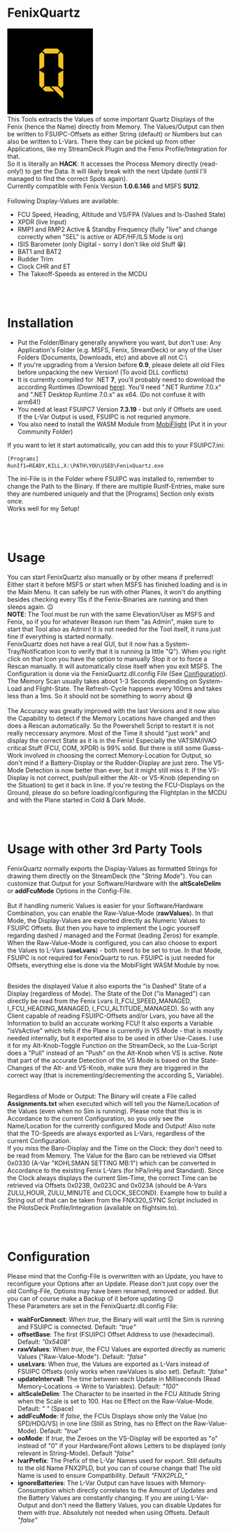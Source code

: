 # FenixQuartz
<img src="img/icon.png" width="196"><br/>
This Tools extracts the Values of some important Quartz Displays of the Fenix (hence the Name) directly from Memory. The Values/Output can then be written to FSUIPC-Offsets as either String (default) or Numbers but can also be written to L-Vars. There they can be picked up from other Applications, like my StreamDeck Plugin and the Fenix Profile/Integration for that.<br/>
So it is literally an **HACK**: It accesses the Process Memory directly (read-only!) to get the Data. It will likely break with the next Update (until I'll managed to find the correct Spots again).<br/>Currently compatible with Fenix Version **1.0.6.146** and MSFS **SU12**.<br/><br/>
Following Display-Values are available:
- FCU Speed, Heading, Altitude and VS/FPA (Values and Is-Dashed State)
- XPDR (live Input)
- RMP1 and RMP2 Active & Standby Frequency (fully "live" and change correctly when "SEL" is active or ADF/HF/ILS Mode is on)
- ISIS Barometer (only Digital - sorry I don't like old Stuff :grin:)
- BAT1 and BAT2
- Rudder Trim
- Clock CHR and ET
- The Takeoff-Speeds as entered in the MCDU

<br/><br/>

# Installation
- Put the Folder/Binary generally anywhere you want, but *don't* use: Any Application's Folder (e.g. MSFS, Fenix, StreamDeck) or any of the User Folders (Documents, Downloads, etc) and above all not C:\\
- If you're upgrading from a Version before **0.9**, please delete all old Files before unpacking the new Version! (To avoid DLL conflicts)
- It is currently compiled for .NET **7**, you'll probably need to download the according Runtimes (Download [here](https://dotnet.microsoft.com/en-us/download/dotnet/7.0)). You'll need ".NET Runtime 7.0.x" and ".NET Desktop Runtime 7.0.x" as x64. (Do not confuse it with arm64!)
- You need at least FSUIPC7 Version **7.3.19** - but only if Offsets are used. If the L-Var Output is used, FSUIPC is not requried anymore.
- You also need to install the WASM Module from [MobiFlight](https://github.com/MobiFlight/MobiFlight-WASM-Module/releases) (Put it in your Community Folder)

If you want to let it start automatically, you can add this to your FSUIPC7.ini:
```
[Programs]
RunIf1=READY,KILL,X:\PATH\YOU\USED\FenixQuartz.exe
```
The ini-File is in the Folder where FSUIPC was installed to, remember to change the Path to the Binary. If there are multiple RunIf-Entries, make sure they are numbered uniquely and that the [Programs] Section only exists once.<br/>
Works well for my Setup!

<br/><br/>

# Usage
You can start FenixQuartz also manually or by other means if preferred! Either start it before MSFS or start when MSFS has finished loading and is in the Main Menu. It can safely be run with other Planes, it won't do anything besides checking every 15s if the Fenix-Binaries are running and then sleeps again. :wink: <br/>
**NOTE**: The Tool must be run with the same Elevation/User as MSFS and Fenix, so if you for whatever Reason run them "as Admin", make sure to start that Tool also as Admin! It is not needed for the Tool itself, it runs just fine if everything is started normally.<br/>
FenixQuartz does not have a real GUI, but it now has a System-Tray/Notification Icon to verify that it is running (a little "Q"). When you right click on that Icon you have the option to manually Stop it or to force a Rescan manually. It will automatically close itself when you exit MSFS. The Configuration is done via the FenixQuartz.dll.config File (See [Configuration](#configuration)).<br/>
The Memory Scan usually takes about 1-3 Seconds depending on System-Load and Flight-State. The Refresh-Cycle happens every 100ms and takes less than a 1ms. So it should not be something to worry about :sweat_smile: <br/><br/>
The Accuracy was greatly improved with the last Versions and it now also the Capability to detect if the Memory Locations have changed and then does a Rescan automatically. So the Powershell Script to restart it is not really neccessary anymore. Most of the Time it should "just work" and display the correct State as it is in the Fenix! Especially the VATSIM/IVAO critical Stuff (FCU, COM, XPDR) is 99% solid. But there is still some Guess-Work involved in choosing the correct Memory-Location for Output, so don't mind if a Battery-Display or the Rudder-Display are just zero. The VS-Mode Detection is now better than ever, but it might still miss it. If the VS-Display is not correct, push/pull either the Alt- or VS-Knob (depending on the Situation) to get it back in line. If you're testing the FCU-Displays on the Ground, please do so before loading/configuring the Flightplan in the MCDU and with the Plane started in Cold & Dark Mode.

<br/><br/>

# Usage with other 3rd Party Tools
FenixQuartz normally exports the Display-Values as formatted Strings for drawing them directly on the StreamDeck (the "*String Mode*"). You can customize that Output for your Software/Hardware with the **altScaleDelim** or **addFcuMode** Options in the Config-File.<br/><br/>
But if handling numeric Values is easier for your Software/Hardware Combination, you can enable the Raw-Value-Mode (**rawValues**). In that Mode, the Display-Values are exported directly as Numeric Values to FSUIPC Offsets. But then you have to implement the Logic yourself regarding dashed / managed and the Format (leading Zeros)  for example.<br/>
When the Raw-Value-Mode is configured, you can also choose to export the Values to L-Vars (**useLvars**) - both need to be set to true. In that Mode, FSUIPC is not required for FenixQuartz to run. FSUIPC is just needed for Offsets, everything else is done via the MobiFlight WASM Module by now.<br/><br/>

Besides the displayed Value it also exports the "is Dashed" State of a Display (regardless of Mode). The State of the Dot ("is Managed") can directly be read from the Fenix Lvars (I_FCU_SPEED_MANAGED, I_FCU_HEADING_MANAGED, I_FCU_ALTITUDE_MANAGED). So with any Client capable of reading FSUIPC-Offsets and/or Lvars, you have all the Information to build an accurate working FCU! It also exports a Variable "isVsActive" which tells if the Plane is currently in VS Mode - that is mostly needed internally, but it exported also to be used in other Use-Cases. I use it for my Alt-Knob-Toggle Function on the StreamDeck, so the Lua-Script does a "Pull" instead of an "Push" on the Alt-Knob when VS is active. Note that part of the accurate Detection of the VS Mode is based on the State-Changes of the Alt- and VS-Knob, make sure they are triggered in the correct way (that is incrementing/decrementing the according S_ Variable).<br/><br/>

Regardless of Mode or Output: The Binary will create a File called **Assignments.txt** when executed which will tell you the Name/Location of the Values (even when no Sim is running). Please note that this is in Accordance to the current Configuration, so you only see the Name/Location for the currently configured Mode and Output! Also note that the TO-Speeds are always exported as L-Vars, regardless of the current Configuration.<br/>
If you miss the Baro-Display and the Time on the Clock: they don't need to be read from Memory. The Value for the Baro can be retrieved via Offset 0x0330 (A-Var "KOHLSMAN SETTING MB:1") which can be converted in Accordance to the existing Fenix L-Vars (for hPa/inHg and Standard). Since the Clock always displays the current Sim-Time, the correct Time can be retrieved via Offsets 0x023B, 0x023C and 0x023A (should be A-Vars ZULU_HOUR, ZULU_MINUTE and CLOCK_SECOND). Example how to build a String out of that can be taken from the FNX320_SYNC Script included in the PilotsDeck Profile/Integration (available on flightsim.to).

<br/><br/>

# Configuration
Please mind that the Config-File is overwritten with an Update, you have to reconfigure your Options after an Update. Please don't just copy over the old Config-File, Options may have been renamed, removed or added. But you can of course make a Backup of it before updating :wink:<br/>
These Parameters are set in the FenixQuartz.dll.config File:
- **waitForConnect**: When *true*, the Binary will wait until the Sim is running and FSUIPC is connected. Default: *"true"*
- **offsetBase**: The first (FSUIPC) Offset Address to use (hexadecimal). Default: *"0x5408"*
- **rawValues**: When *true*, the FCU Values are exported directly as numeric Values ("Raw-Value-Mode"). Default: *"false"*
- **useLvars**: When *true*, the Values are exported as L-Vars instead of FSUIPC Offsets (only works when rawValues is also set). Default: *"false"*
- **updateIntervall**: The time between each Update in Milliseconds (Read Memory-Locations -> Write to Variables). Default: *"100"*
- **altScaleDelim**: The Character to be inserted in the FCU Altitude String when the Scale is set to 100. Has no Effect on the Raw-Value-Mode. Default: *" "* (Space)
- **addFcuMode**: If *false*, the FCUs Displays show only the Value (no SPD/HDG/VS) in one line (Still as String, has no Effect on the Raw-Value-Mode). Default: *"true"*
- **ooMode**: If *true*, the Zeroes on the VS-Display will be exported as "o" instead of "0" if your Hardware/Font allows Letters to be displayed (only relevant in String-Mode). Default *"false"*
- **lvarPrefix**: The Prefix of the L-Var Names used for export. Still defaults to the old Name FNX2PLD, but you can of course change that! The old Name is used to ensure Compatibility. Default *"FNX2PLD_"*
- **ignoreBatteries**: The L-Var Output can have Issues with Memory-Consumption which directly correlates to the Amount of Updates and the Battery Values are constantly changing. If you are using L-Var-Output and don't need the Battery Values, you can disable Updates for them with *true*. Absolutely not needed when using Offsets. Default *"false"*

